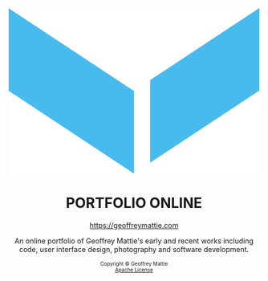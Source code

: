 <div align="center">
    <img src="./resources/build/images/Icon.png" width="500">   
    <h1>
        <strong>PORTFOLIO ONLINE</strong>
    </h1>
    <div style="width: 500px;">
        <p>
        <a href="https://geoffreymattie.com" target="_blank">https://geoffreymattie.com</a>
        </p>
        <p>
        An online portfolio of Geoffrey Mattie's early and recent works including code, user interface design, photography and software development.
        </p>
        <div style="font-size: 10px;">
            <p>
            Copyright © Geoffrey Mattie
            <br>
            <a href="./LICENSE" target="_self">Apache License</a>
            </p>
        </div>
    </div>
</div>